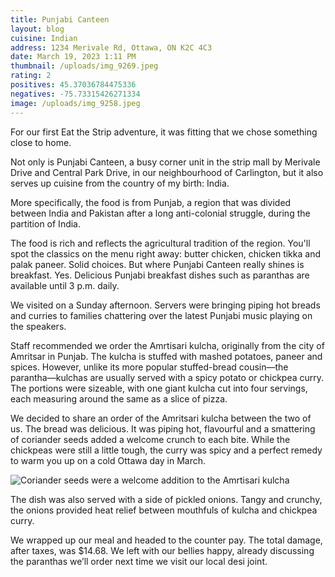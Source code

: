```yaml
---
title: Punjabi Canteen
layout: blog
cuisine: Indian
address: 1234 Merivale Rd, Ottawa, ON K2C 4C3
date: March 19, 2023 1:11 PM
thumbnail: /uploads/img_9269.jpeg
rating: 2
positives: 45.37036784475336
negatives: -75.73315426271334
image: /uploads/img_9258.jpeg
---
```

For our first Eat the Strip adventure, it was fitting that we chose something close to home.

Not only is Punjabi Canteen, a busy corner unit in the strip mall by Merivale Drive and Central Park Drive, in our neighbourhood of Carlington, but it also serves up cuisine from the country of my birth: India.

More specifically, the food is from Punjab, a region that was divided between India and Pakistan after a long anti-colonial struggle, during the partition of India.

The food is rich and reflects the agricultural tradition of the region. You'll spot the classics on the menu right away: butter chicken, chicken tikka and palak paneer. Solid choices. But where Punjabi Canteen really shines is breakfast. Yes. Delicious Punjabi breakfast dishes such as paranthas are available until 3 p.m. daily. 

We visited on a Sunday afternoon. Servers were bringing piping hot breads and curries to families chattering over the latest Punjabi music playing on the speakers. 

Staff recommended we order the Amrtisari kulcha, originally from the city of Amritsar in Punjab. The kulcha is stuffed with mashed potatoes, paneer and spices. However, unlike its more popular stuffed-bread cousin—the parantha—kulchas are usually served with a spicy potato or chickpea curry. The portions were sizeable, with one giant kulcha cut into four servings, each measuring around the same as a slice of pizza.

We decided to share an order of the Amritsari kulcha between the two of us. The bread was delicious. It was piping hot, flavourful and a smattering of coriander seeds added a welcome crunch to each bite. While the chickpeas were still a little tough, the curry was spicy and a perfect remedy to warm you up on a cold Ottawa day in March.

![Coriander seeds were a welcome addition to the Amrtisari kulcha](/uploads/img_9277.jpeg "Kulcha")

The dish was also served with a side of pickled onions. Tangy and crunchy, the onions provided heat relief between mouthfuls of kulcha and chickpea curry.

We wrapped up our meal and headed to the counter pay. The total damage, after taxes, was $14.68. We left with our bellies happy, already discussing the paranthas we’ll order next time we visit our local desi joint.